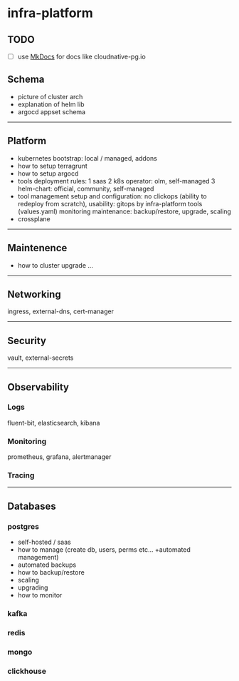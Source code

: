 # infra-platform

## TODO

- [ ] use [MkDocs](https://www.mkdocs.org) for docs like cloudnative-pg.io

## Schema

- picture of cluster arch
- explanation of helm lib
- argocd appset schema

---

## Platform

- kubernetes
  bootstrap: local / managed, addons
- how to setup terragrunt
- how to setup argocd
- tools deployment rules:
  1 saas
  2 k8s operator: olm, self-managed
  3 helm-chart: official, community, self-managed
- tool management
    setup and configuration: no clickops (ability to redeploy from scratch),
    usability: gitops by infra-platform tools (values.yaml)
    monitoring
    maintenance: backup/restore, upgrade, scaling
- crossplane

---

## Maintenence

- how to cluster upgrade
...

---

## Networking

ingress, external-dns, cert-manager

---

## Security

vault, external-secrets

---

## Observability

### Logs

fluent-bit, elasticsearch, kibana

### Monitoring

prometheus, grafana, alertmanager

### Tracing

---

## Databases

### postgres

- self-hosted / saas
- how to manage (create db, users, perms etc... +automated management)
- automated backups
- how to backup/restore
- scaling
- upgrading
- how to monitor

### kafka
### redis
### mongo
### clickhouse
